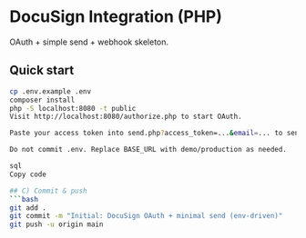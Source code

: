 # DocuSign Integration (PHP)
OAuth + simple send + webhook skeleton.

## Quick start
```bash
cp .env.example .env
composer install
php -S localhost:8080 -t public
Visit http://localhost:8080/authorize.php to start OAuth.

Paste your access token into send.php?access_token=...&email=... to send a demo envelope.

Do not commit .env. Replace BASE_URL with demo/production as needed.

sql
Copy code

## C) Commit & push
```bash
git add .
git commit -m "Initial: DocuSign OAuth + minimal send (env-driven)"
git push -u origin main
